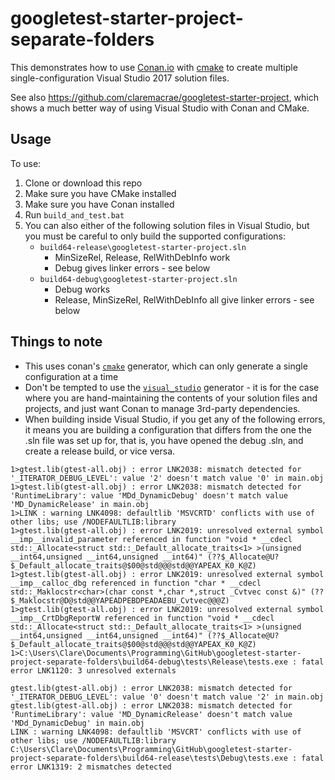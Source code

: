 # googletest-starter-project-separate-folders

This demonstrates how to use [Conan.io](http://docs.conan.io/en/latest/introduction.html) with [cmake](https://cmake.org/documentation/) to create multiple single-configuration Visual Studio 2017 solution files.

See also https://github.com/claremacrae/googletest-starter-project, which shows a much better way of using Visual Studio with Conan and CMake.

## Usage

To use:

1. Clone or download this repo
1. Make sure you have CMake installed
1. Make sure you have Conan installed
1. Run `build_and_test.bat`
1. You can also either of the following solution files in Visual Studio, but you must be careful to only build the supported configurations:
    * `build64-release\googletest-starter-project.sln`
        * MinSizeRel, Release, RelWithDebInfo work
        * Debug gives linker errors - see below
    * `build64-debug\googletest-starter-project.sln`
        * Debug works
        * Release, MinSizeRel, RelWithDebInfo all give linker errors - see below

## Things to note

* This uses conan's [`cmake`](http://docs.conan.io/en/latest/reference/generators/cmake.html) generator, which can only generate a single configuration at a time
* Don't be tempted to use the [`visual_studio`](http://docs.conan.io/en/latest/reference/generators/visualstudio.html) generator - it is for the case where you are hand-maintaining the contents of your solution files and projects, and just want Conan to manage 3rd-party dependencies.
* When building inside Visual Studio, if you get any of the following errors, it means you are building a configuration that differs from the one the .sln file was set up for, that is, you have opened the debug .sln, and create a release build, or vice versa.

```
1>gtest.lib(gtest-all.obj) : error LNK2038: mismatch detected for '_ITERATOR_DEBUG_LEVEL': value '2' doesn't match value '0' in main.obj
1>gtest.lib(gtest-all.obj) : error LNK2038: mismatch detected for 'RuntimeLibrary': value 'MDd_DynamicDebug' doesn't match value 'MD_DynamicRelease' in main.obj
1>LINK : warning LNK4098: defaultlib 'MSVCRTD' conflicts with use of other libs; use /NODEFAULTLIB:library
1>gtest.lib(gtest-all.obj) : error LNK2019: unresolved external symbol __imp__invalid_parameter referenced in function "void * __cdecl std::_Allocate<struct std::_Default_allocate_traits<1> >(unsigned __int64,unsigned __int64,unsigned __int64)" (??$_Allocate@U?$_Default_allocate_traits@$00@std@@@std@@YAPEAX_K0_K@Z)
1>gtest.lib(gtest-all.obj) : error LNK2019: unresolved external symbol __imp__calloc_dbg referenced in function "char * __cdecl std::_Maklocstr<char>(char const *,char *,struct _Cvtvec const &)" (??$_Maklocstr@D@std@@YAPEADPEBDPEADAEBU_Cvtvec@@@Z)
1>gtest.lib(gtest-all.obj) : error LNK2019: unresolved external symbol __imp__CrtDbgReportW referenced in function "void * __cdecl std::_Allocate<struct std::_Default_allocate_traits<1> >(unsigned __int64,unsigned __int64,unsigned __int64)" (??$_Allocate@U?$_Default_allocate_traits@$00@std@@@std@@YAPEAX_K0_K@Z)
1>C:\Users\Clare\Documents\Programming\GitHub\googletest-starter-project-separate-folders\build64-debug\tests\Release\tests.exe : fatal error LNK1120: 3 unresolved externals
```

```
gtest.lib(gtest-all.obj) : error LNK2038: mismatch detected for '_ITERATOR_DEBUG_LEVEL': value '0' doesn't match value '2' in main.obj
gtest.lib(gtest-all.obj) : error LNK2038: mismatch detected for 'RuntimeLibrary': value 'MD_DynamicRelease' doesn't match value 'MDd_DynamicDebug' in main.obj
LINK : warning LNK4098: defaultlib 'MSVCRT' conflicts with use of other libs; use /NODEFAULTLIB:library
C:\Users\Clare\Documents\Programming\GitHub\googletest-starter-project-separate-folders\build64-release\tests\Debug\tests.exe : fatal error LNK1319: 2 mismatches detected
```

